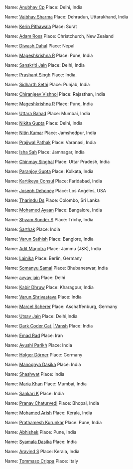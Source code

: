 

Name: [Anubhav Cp](https://github.com/anubhav-cp)
Place: Delhi, India

Name: [Vaibhav Sharma](https://github.com/AlphaVS-76)
Place: Dehradun, Uttarakhand, India

Name: [Kerin Pithawala](https://github.com/KerinPithawala)
Place: Surat

Name: [Adam Ross](https://github.com/R055A)
Place: Christchurch, New Zealand

Name: [Diwash Dahal](https://github.com/diwash007)
Place: Nepal

Name: [Mageshkrishna R](https://github.com/silicolicious)
Place: Pune, India

Name:  [Sanskriti Jain](https://github.com/sans2001)
Place: Delhi, India

Name: [Prashant Singh](https://github.com/EitoZX/)
Place: India.

Name: [Sidharth Sethi](https://github.com/TechSpiritSS)
Place: Punjab, India

Name: [Chiranjeev Vishnoi](https://github.com/Chiranjeev-droid)
Place: Rajasthan, India

Name: [Mageshkrishna R](https://github.com/silicolicious)
Place: Pune, India

Name: [Uttara Bahad](https://github.com/uttarabahad)
Place: Mumbai, India

Name: [Nikita Gupta](https://github.com/NikitaGupta16)
Place: Delhi, India

Name: [Nitin Kumar](https://github.com/nitinkumar30)
Place: Jamshedpur, India

Name: [Prajjwal Pathak](https://github.com/pyguru123)
Place: Varanasi, India

Name: [Isha Sah](https://github.com/IshaSah)
Place: Jamnagar, India

Name: [Chinmay Singhal](https://github.com/SinghalChinmay)
Place: Uttar Pradesh, India

Name: [Paranjoy Gupta](https://github.com/ParanjoyG)
Place: Kolkata, India

Name: [Kartikeya Consul](https://github.com/Karssido)
Place: Faridabad, India

Name: [Joseph Dehoney](https://github.com/jodahoney)
Place: Los Angeles, USA

Name: [Tharindu Ds](https://github.com/mr-desilva)
Place: Colombo, Sri Lanka

Name: [Mohamed Ayaan](https://github.com/Mohamed-Ayaan358)
Place: Bangalore, India

Name: [Shyam Sunder S](https://github.com/ShyamSunder149)
Place: Trichy, India

Name: [Sarthak](https://github.com/kahtras665)
Place: India

Name: [Varun Sathish](https://github.com/varun0308)
Place: Banglore, India

Name: [Adit Magotra](https://github.com/AlphaLaser)
Place: Jammu (J&K), India

Name: [Lainika](https://github.com/Lainika)
Place: Berlin, Germany

Name: [Somanyu Samal](https://github.com/Somanyu)
Place: Bhubaneswar, India

Name: [avyay jain](https://github.com/avyayjain)
Place: Delhi

Name: [Kabir Dhruw](https://github.com/Kiinitix)
Place: Kharagpur, India

Name: [Varun Shrivastava](https://github.com/Varun270)
Place: India

Name: [Marcel Scherer](https://github.com/Marcelscherer)
Place: Aschaffenburg, Germany

Name: [Utsav Jain](https://github.com/utsav7011)
Place: Delhi,India

Name: [Dark Coder Cat | Vansh](http://github.com/dark-coder-cat)
Place: India

Name: [Emad Rad](https://github.com/codewithemad)
Place: Iran

Name: [Ayushi Parikh](https://github.com/Korra15)
Place: India

Name: [Holger Dörner](https://github.com/HolgerDoerner)
Place: Germany

Name: [Manognya Dasika](https://github.com/manognyaa)
Place: India

Name: [Shashwat](https://github.com/gitshashwat)
Place: India

Name: [Maria Khan](https://github.com/MariaKhan7)
Place: Mumbai, India

Name: [Sankari K](https://github.com/Sankari-K)
Place: India

Name: [Pranav Chaturvedi](https://github.com/pchat99)
Place: Bhopal, India

Name: [Mohamed Arish](https://github.com/DFAWX31)
Place: Kerala, India

Name: [Prathamesh Kurunkar](https://github.com/prathameshkurunkar7)
Place: Pune, India

Name: [Abhishek](https://github.com/abhishek213-alb)
Place: Pune, India

Name: [Syamala Dasika](https://github.com/syamala27)
Place: India

Name: [Aravind S](https://github.com/aravinds-arv)
Place: Kerala, India

Name: [Tommaso Crippa](https://github.com/Crippius)
Place: Italy

